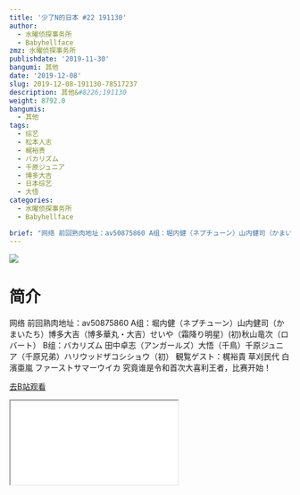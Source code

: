 ```yaml
---
title: '少了N的日本 #22 191130'
author:
  - 水曜侦探事务所
  - Babyhellface
zmz: 水曜侦探事务所
publishdate: '2019-11-30'
bangumi: 其他
date: '2019-12-08'
slug: 2019-12-08-191130-78517237
description: 其他&#8226;191130
weight: 8792.0
bangumis:
  - 其他
tags:
  - 综艺
  - 松本人志
  - 梶裕贵
  - バカリズム
  - 千原ジュニア
  - 博多大吉
  - 日本综艺
  - 大悟
categories:
  - 水曜侦探事务所
  - Babyhellface

brief: "网络 前回熟肉地址：av50875860 A组：堀内健（ネプチューン）山内健司（かまいたち）博多大吉（博多華丸・大吉）せいや（霜降り明星）(初)秋山竜次（ロバート） B组：バカリズム 田中卓志（アンガールズ）大悟（千鳥）千原ジュニア（千原兄弟）ハリウッドザコシショウ（初） 観覧ゲスト：梶裕貴 草刈民代 白濱亜嵐 ファーストサマーウイカ 究竟谁是令和首次大喜利王者，比赛开始！"
---
```

![](https://raw.githubusercontent.com/tcgriffith/owaraisite/master/static/tmpimg/176239bf9ff26809b416ee2571a0b5db63a8c460.jpg.480.jpg)
# 简介  
网络
前回熟肉地址：av50875860
A组：堀内健（ネプチューン）山内健司（かまいたち）博多大吉（博多華丸・大吉）せいや（霜降り明星）(初)秋山竜次（ロバート）
B组：バカリズム 田中卓志（アンガールズ）大悟（千鳥）千原ジュニア（千原兄弟）ハリウッドザコシショウ（初）
観覧ゲスト：梶裕貴 草刈民代 白濱亜嵐 ファーストサマーウイカ
究竟谁是令和首次大喜利王者，比赛开始！  

[去B站观看](https://www.bilibili.com/video/av78517237/)
<div class ="resp-container"><iframe class="testiframe" src="//player.bilibili.com/player.html?aid=78517237"", scrolling="no", allowfullscreen="true" > </iframe></div> 
